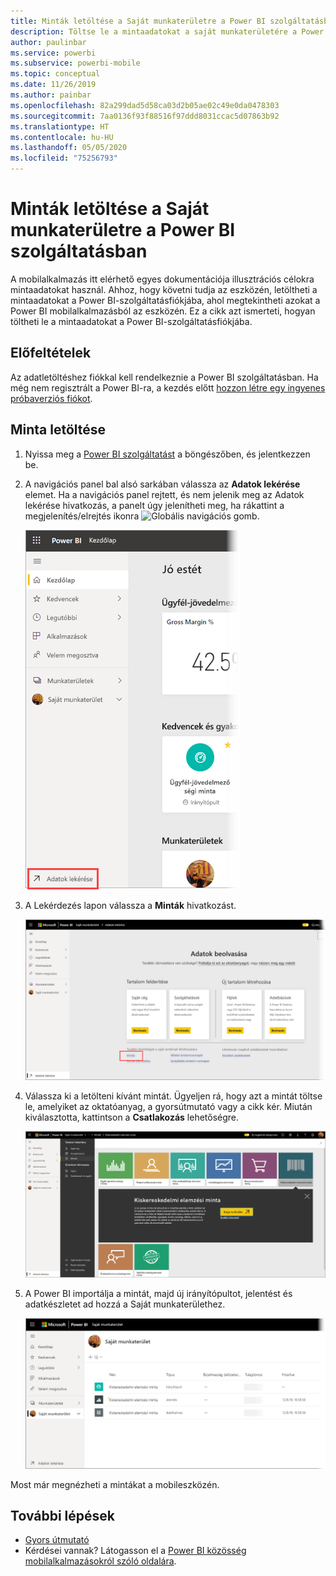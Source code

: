 ```yaml
---
title: Minták letöltése a Saját munkaterületre a Power BI szolgáltatásban
description: Töltse le a mintaadatokat a saját munkaterületére a Power BI szolgáltatáshoz tartozó fiókjában, melyeket majd a Mobilalkalmazások oktatóanyagokban használhat.
author: paulinbar
ms.service: powerbi
ms.subservice: powerbi-mobile
ms.topic: conceptual
ms.date: 11/26/2019
ms.author: painbar
ms.openlocfilehash: 82a299dad5d58ca03d2b05ae02c49e0da0478303
ms.sourcegitcommit: 7aa0136f93f88516f97ddd8031ccac5d07863b92
ms.translationtype: HT
ms.contentlocale: hu-HU
ms.lasthandoff: 05/05/2020
ms.locfileid: "75256793"
---
```

# <a name="downloading-samples-to-my-workspace-in-the-power-bi-service"></a>Minták letöltése a Saját munkaterületre a Power BI szolgáltatásban

A mobilalkalmazás itt elérhető egyes dokumentációja illusztrációs célokra mintaadatokat használ. Ahhoz, hogy követni tudja az eszközén, letöltheti a mintaadatokat a Power BI-szolgáltatásfiókjába, ahol megtekintheti azokat a Power BI mobilalkalmazásból az eszközén. Ez a cikk azt ismerteti, hogyan töltheti le a mintaadatokat a Power BI-szolgáltatásfiókjába. 

## <a name="prerequisites"></a>Előfeltételek

Az adatletöltéshez fiókkal kell rendelkeznie a Power BI szolgáltatásban. Ha még nem regisztrált a Power BI-ra, a kezdés előtt [hozzon létre egy ingyenes próbaverziós fiókot](https://app.powerbi.com/signupredirect?pbi_source=web).

## <a name="download-a-sample"></a>Minta letöltése

1. Nyissa meg a [Power BI szolgáltatást](https://app.powerbi.com) a böngészőben, és jelentkezzen be.

2. A navigációs panel bal alsó sarkában válassza az **Adatok lekérése** elemet. Ha a navigációs panel rejtett, és nem jelenik meg az Adatok lekérése hivatkozás, a panelt úgy jelenítheti meg, ha rákattint a megjelenítés/elrejtés ikonra ![Globális navigációs gomb](./media/mobile-apps-download-samples/power-bi-iphone-global-nav-button.png).  
   
    ![Adatok lekérése](./media/mobile-apps-download-samples/power-bi-get-data.png)

3. A Lekérdezés lapon válassza a **Minták** hivatkozást.
   
   ![Minták ikon](./media/mobile-apps-download-samples/power-bi-samples-icon.png)

4. Válassza ki a letölteni kívánt mintát. Ügyeljen rá, hogy azt a mintát töltse le, amelyiket az oktatóanyag, a gyorsútmutató vagy a cikk kér. Miután kiválasztotta, kattintson a **Csatlakozás** lehetőségre.
  
   ![A Csatlakozás választása](./media/mobile-apps-download-samples/opportunity-connect.png)
   
5. A Power BI importálja a mintát, majd új irányítópultot, jelentést és adatkészletet ad hozzá a Saját munkaterülethez.
   
   ![Minta-irányítópult](./media/mobile-apps-download-samples/power-bi-service-opportunity-sample.png)
  
Most már megnézheti a mintákat a mobileszközén.

## <a name="next-steps"></a>További lépések
* [Gyors útmutató](mobile-apps-quickstart-view-dashboard-report.md)
* Kérdései vannak? Látogasson el a [Power BI közösség mobilalkalmazásokról szóló oldalára](https://go.microsoft.com/fwlink/?linkid=839277).

